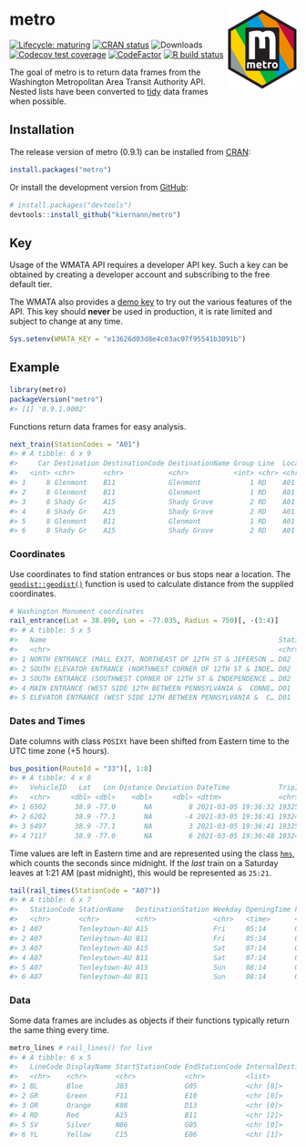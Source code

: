 
<!-- README.md is generated from README.Rmd. Please edit that file -->

# metro <img src='man/figures/logo.png' align="right" height="139" />

<!-- badges: start -->

[![Lifecycle:
maturing](https://lifecycle.r-lib.org/articles/figures/lifecycle-maturing.svg)](https://lifecycle.r-lib.org/articles/stages.html)
[![CRAN
status](https://www.r-pkg.org/badges/version/metro)](https://CRAN.R-project.org/package=metro)
![Downloads](https://cranlogs.r-pkg.org/badges/grand-total/metro)
[![Codecov test
coverage](https://codecov.io/gh/kiernann/metro/branch/master/graph/badge.svg)](https://app.codecov.io/gh/kiernann/metro?branch=master)
[![CodeFactor](https://www.codefactor.io/repository/github/kiernann/metro/badge)](https://www.codefactor.io/repository/github/kiernann/metro)
[![R build
status](https://github.com/kiernann/metro/workflows/R-CMD-check/badge.svg)](https://github.com/kiernann/metro/actions)
<!-- badges: end -->

The goal of metro is to return data frames from the Washington
Metropolitan Area Transit Authority API. Nested lists have been
converted to [tidy](https://en.wikipedia.org/wiki/Tidy_data) data frames
when possible.

## Installation

The release version of metro (0.9.1) can be installed from
[CRAN](https://cran.r-project.org/package=metro):

``` r
install.packages("metro")
```

Or install the development version from
[GitHub](https://github.com/kiernann/metro):

``` r
# install.packages("devtools")
devtools::install_github("kiernann/metro")
```

## Key

Usage of the WMATA API requires a developer API key. Such a key can be
obtained by creating a developer account and subscribing to the free
default tier.

The WMATA also provides a [demo
key](https://developer.wmata.com/products/5475f236031f590f380924ff) to
try out the various features of the API. This key should **never** be
used in production, it is rate limited and subject to change at any
time.

``` r
Sys.setenv(WMATA_KEY = "e13626d03d8e4c03ac07f95541b3091b")
```

## Example

``` r
library(metro)
packageVersion("metro")
#> [1] '0.9.1.9002'
```

Functions return data frames for easy analysis.

``` r
next_train(StationCodes = "A01")
#> # A tibble: 6 x 9
#>     Car Destination DestinationCode DestinationName Group Line  LocationCode LocationName   Min
#>   <int> <chr>       <chr>           <chr>           <int> <chr> <chr>        <chr>        <int>
#> 1     8 Glenmont    B11             Glenmont            1 RD    A01          Metro Center    -1
#> 2     8 Glenmont    B11             Glenmont            1 RD    A01          Metro Center     4
#> 3     8 Shady Gr    A15             Shady Grove         2 RD    A01          Metro Center     5
#> 4     8 Shady Gr    A15             Shady Grove         2 RD    A01          Metro Center     8
#> 5     8 Glenmont    B11             Glenmont            1 RD    A01          Metro Center    10
#> 6     8 Shady Gr    A15             Shady Grove         2 RD    A01          Metro Center    16
```

### Coordinates

Use coordinates to find station entrances or bus stops near a location.
The [`geodist::geodist()`](https://github.com/hypertidy/geodist)
function is used to calculate distance from the supplied coordinates.

``` r
# Washington Monument coordinates
rail_entrance(Lat = 38.890, Lon = -77.035, Radius = 750)[, -(3:4)]
#> # A tibble: 5 x 5
#>   Name                                                         StationCode   Lat   Lon Distance
#>   <chr>                                                        <chr>       <dbl> <dbl>    <dbl>
#> 1 NORTH ENTRANCE (MALL EXIT, NORTHEAST OF 12TH ST & JEFERSON … D02          38.9 -77.0     582.
#> 2 SOUTH ELEVATOR ENTRANCE (NORTHWEST CORNER OF 12TH ST & INDE… D02          38.9 -77.0     612.
#> 3 SOUTH ENTRANCE (SOUTHWEST CORNER OF 12TH ST & INDEPENDENCE … D02          38.9 -77.0     626.
#> 4 MAIN ENTRANCE (WEST SIDE 12TH BETWEEN PENNSYLVANIA &  CONNE… D01          38.9 -77.0     672.
#> 5 ELEVATOR ENTRANCE (WEST SIDE 12TH BETWEEN PENNSYLVANIA &  C… D01          38.9 -77.0     714.
```

### Dates and Times

Date columns with class `POSIXt` have been shifted from Eastern time to
the UTC time zone (+5 hours).

``` r
bus_position(RouteId = "33")[, 1:8]
#> # A tibble: 4 x 8
#>   VehicleID   Lat   Lon Distance Deviation DateTime            TripID     RouteID
#>   <chr>     <dbl> <dbl>    <dbl>     <dbl> <dttm>              <chr>      <chr>  
#> 1 6502       38.9 -77.0       NA         8 2021-03-05 19:36:32 1932532080 33     
#> 2 6202       38.9 -77.1       NA        -4 2021-03-05 19:36:41 1932489080 33     
#> 3 6497       38.9 -77.1       NA         3 2021-03-05 19:36:41 1932531080 33     
#> 4 7117       38.9 -77.0       NA         6 2021-03-05 19:36:48 1932487080 33
```

Time values are left in Eastern time and are represented using the class
[`hms`](https://github.com/tidyverse/hms), which counts the seconds
since midnight. If the *last* train on a Saturday leaves at 1:21 AM
(past midnight), this would be represented as `25:21`.

``` r
tail(rail_times(StationCode = "A07"))
#> # A tibble: 6 x 7
#>   StationCode StationName   DestinationStation Weekday OpeningTime FirstTime LastTime
#>   <chr>       <chr>         <chr>              <chr>   <time>      <time>    <time>  
#> 1 A07         Tenleytown-AU A15                Fri     05:14       05:46     25:21   
#> 2 A07         Tenleytown-AU B11                Fri     05:14       05:24     24:49   
#> 3 A07         Tenleytown-AU A15                Sat     07:14       07:46     25:21   
#> 4 A07         Tenleytown-AU B11                Sat     07:14       07:24     24:49   
#> 5 A07         Tenleytown-AU A15                Sun     08:14       08:46     23:21   
#> 6 A07         Tenleytown-AU B11                Sun     08:14       08:24     22:49
```

### Data

Some data frames are includes as objects if their functions typically
return the same thing every time.

``` r
metro_lines # rail_lines() for live
#> # A tibble: 6 x 5
#>   LineCode DisplayName StartStationCode EndStationCode InternalDestination
#>   <chr>    <chr>       <chr>            <chr>          <list>             
#> 1 BL       Blue        J03              G05            <chr [0]>          
#> 2 GR       Green       F11              E10            <chr [0]>          
#> 3 OR       Orange      K08              D13            <chr [0]>          
#> 4 RD       Red         A15              B11            <chr [2]>          
#> 5 SV       Silver      N06              G05            <chr [0]>          
#> 6 YL       Yellow      C15              E06            <chr [1]>
```

<!-- refs: start -->
<!-- refs: end -->
